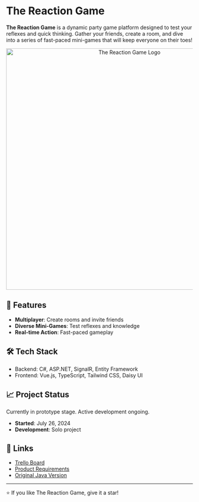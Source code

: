 # The Reaction Game
<b>The Reaction Game</b> is a dynamic party game platform designed to test your reflexes and quick thinking. Gather your friends, create a room, and dive into a series of fast-paced mini-games that will keep everyone on their toes!

<p align="center">
  <img src="https://github.com/user-attachments/assets/f506cfcb-78ae-4bd4-81be-6799ecfc60f2" alt="The Reaction Game Logo" width="650"/>
</p>




## 🚀 Features

- **Multiplayer**: Create rooms and invite friends
- **Diverse Mini-Games**: Test reflexes and knowledge
- **Real-time Action**: Fast-paced gameplay

## 🛠 Tech Stack

- Backend: C#, ASP.NET, SignalR, Entity Framework
- Frontend: Vue.js, TypeScript, Tailwind CSS, Daisy UI

## 📈 Project Status

Currently in prototype stage. Active development ongoing.

- **Started**: July 26, 2024
- **Development**: Solo project

## 🔗 Links

- [Trello Board](https://trello.com/b/WFAAOLVO/reaktlyc)
- [Product Requirements](https://dkanepe.notion.site/Product-requirements-d386f2729f7943e58dcc1cb2d9eecb96)
- [Original Java Version](https://github.com/HiImDanix/Reaktly)

---

⭐ If you like The Reaction Game, give it a star!
